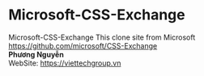 # Microsoft-CSS-Exchange
Microsoft-CSS-Exchange
This clone site from Microsoft https://github.com/microsoft/CSS-Exchange </br>
<B>Phương Nguyễn </B> </br>
WebSite: https://viettechgroup.vn </br>

